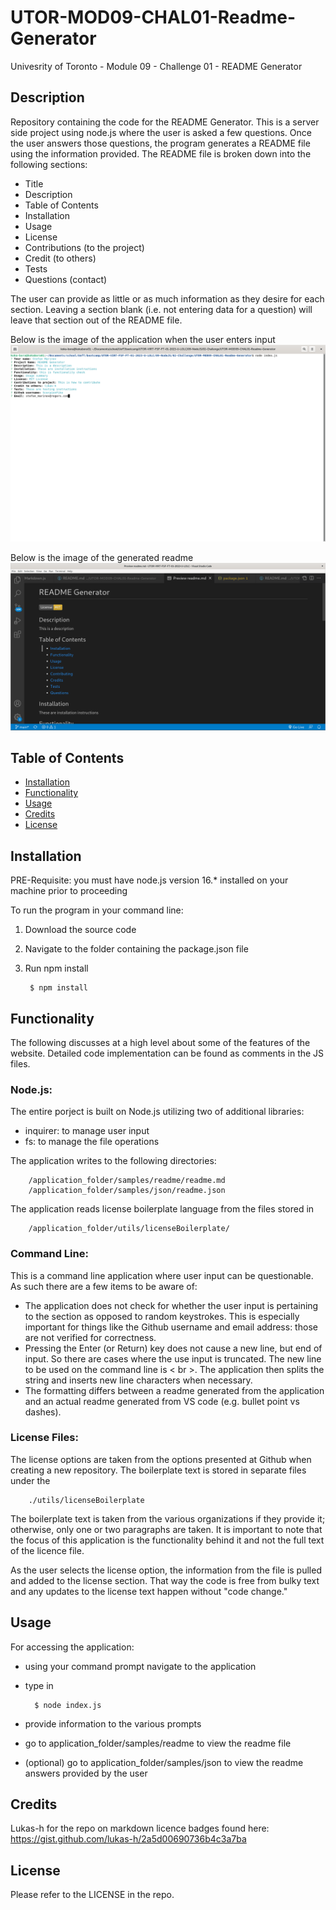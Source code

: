 # UTOR-MOD09-CHAL01-Readme-Generator
Univesrity of Toronto - Module 09 - Challenge 01 - README Generator

## Description

Repository containing the code for the README Generator. This is a server side project using node.js where the user is asked a few questions. Once the user answers those questions, the program generates a README file using the information provided. The README file is broken down into the following sections:
- Title
- Description 
- Table of Contents
- Installation 
- Usage
- License
- Contributions (to the project)
- Credit (to others)
- Tests
- Questions (contact)

The user can provide as little or as much information as they desire for each section. Leaving a section blank (i.e. not entering data for a question) will leave that section out of the README file.

Below is the image of the application when the user enters input
![City Weather Dashboard Landing](./assets/images/RG-01-input.png)

Below is the image of the generated readme
![City Weather Dashboard City Search](./assets/images/RG-02-readme.png)


## Table of Contents

- [Installation](#installation)
- [Functionality](#functionality)
- [Usage](#usage)
- [Credits](#credits)
- [License](#license)

## Installation

PRE-Requisite: you must have node.js version 16.* installed on your machine prior to proceeding

To run the program in your command line:
1. Download the source code
2. Navigate to the folder containing the package.json file
3. Run npm install

        $ npm install



## Functionality

The following discusses at a high level about some of the features of the website. Detailed code implementation can be found as comments in the JS files.

### Node.js:

The entire porject is built on Node.js utilizing two of additional libraries:
- inquirer: to manage user input  
- fs: to manage the file operations

The application writes to the following directories:

        /application_folder/samples/readme/readme.md
        /application_folder/samples/json/readme.json

The application reads license boilerplate language from the files stored in 

        /application_folder/utils/licenseBoilerplate/


### Command Line:

This is a command line application where user input can be questionable. As such there are a few items to be aware of:
- The application does not check for whether the user input is pertaining to the section as opposed to random keystrokes. This is especially important for things like the Github username and email address: those are not verified for correctness.
- Pressing the Enter (or Return) key does not cause a new line, but end of input. So there are cases where the use input is truncated. The new line to be used on the command line is < br >. The application then splits the string and inserts new line characters when necessary.
- The formatting differs between a readme generated from the application and an actual readme generated from VS code (e.g. bullet point vs dashes).


### License Files:

The license options are taken from the options presented at Github when creating a new repository. The boilerplate text is stored in separate files under the 

        ./utils/licenseBoilerplate  
        
The boilerplate text is taken from the various organizations if they provide it; otherwise, only one or two paragraphs are taken. It is important to note that the focus of this application is the functionality behind it and not the full text of the licence file.

As the user selects the license option, the information from the file is pulled and added to the license section. That way the code is free from bulky text and any updates to the license text happen without "code change."


## Usage

For accessing the application:<br>

- using your command prompt navigate to the application
- type in 

        $ node index.js

- provide information to the various prompts
- go to application_folder/samples/readme to view the readme file
- (optional) go to application_folder/samples/json to view the readme answers provided by the user


## Credits

Lukas-h for the repo on markdown licence badges found here: https://gist.github.com/lukas-h/2a5d00690736b4c3a7ba

## License

Please refer to the LICENSE in the repo.

